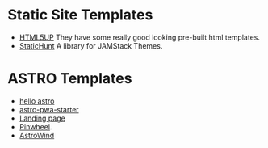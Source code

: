 # Static Site Templates
-  [HTML5UP](https://html5up.net/)
		They have some really good  looking pre-built html templates.
- [StaticHunt](https://statichunt.com)
		A library for JAMStack Themes.

# ASTRO Templates
- [hello astro](https://astro.build/themes/details/hello-astro/)
- [astro-pwa-starter](https://astro.build/themes/details/astro-pwa-starter/) 
- [Landing  page](https://astro.build/themes/details/astro-landing-page/)
- [Pinwheel](https://astro.build/themes/details/pinwheel/).
 - [AstroWind](https://astro.build/themes/details/astrowind/) 
